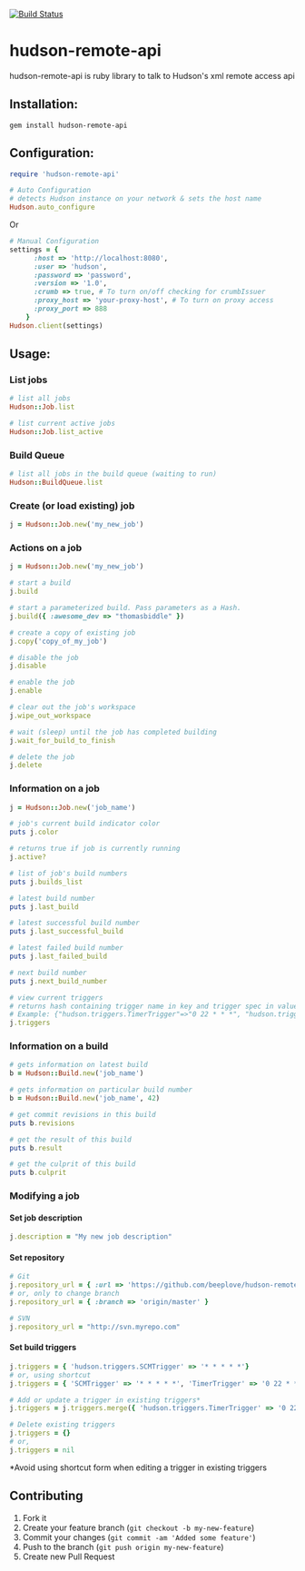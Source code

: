 [![Build Status](https://secure.travis-ci.org/Druwerd/hudson-remote-api.png)](http://travis-ci.org/Druwerd/hudson-remote-api)
# hudson-remote-api
hudson-remote-api is ruby library to talk to Hudson's xml remote access api

## Installation:

    gem install hudson-remote-api

## Configuration:

```ruby
require 'hudson-remote-api'
```

```ruby
# Auto Configuration 
# detects Hudson instance on your network & sets the host name
Hudson.auto_configure
```
Or

```ruby
# Manual Configuration
settings = {
      :host => 'http://localhost:8080', 
      :user => 'hudson', 
      :password => 'password', 
      :version => '1.0', 
      :crumb => true, # To turn on/off checking for crumbIssuer
      :proxy_host => 'your-proxy-host', # To turn on proxy access
      :proxy_port => 888
    }
Hudson.client(settings)

```
## Usage:

### List jobs
```ruby
# list all jobs
Hudson::Job.list

# list current active jobs
Hudson::Job.list_active
```

### Build Queue
```ruby
# list all jobs in the build queue (waiting to run)
Hudson::BuildQueue.list
```

### Create (or load existing) job
```ruby
j = Hudson::Job.new('my_new_job')
```

### Actions on a job
```ruby
j = Hudson::Job.new('my_new_job')

# start a build
j.build

# start a parameterized build. Pass parameters as a Hash.
j.build({ :awesome_dev => "thomasbiddle" })

# create a copy of existing job
j.copy('copy_of_my_job')

# disable the job
j.disable

# enable the job
j.enable

# clear out the job's workspace
j.wipe_out_workspace

# wait (sleep) until the job has completed building
j.wait_for_build_to_finish

# delete the job
j.delete
```

### Information on a job 
```ruby
j = Hudson::Job.new('job_name')

# job's current build indicator color
puts j.color

# returns true if job is currently running
j.active?

# list of job's build numbers
puts j.builds_list

# latest build number
puts j.last_build

# latest successful build number
puts j.last_successful_build

# latest failed build number
puts j.last_failed_build

# next build number
puts j.next_build_number

# view current triggers
# returns hash containing trigger name in key and trigger spec in value.
# Example: {"hudson.triggers.TimerTrigger"=>"0 22 * * *", "hudson.triggers.SCMTrigger"=>"* * * * *"}
j.triggers
```

### Information on a build
```ruby
# gets information on latest build
b = Hudson::Build.new('job_name')

# gets information on particular build number
b = Hudson::Build.new('job_name', 42)

# get commit revisions in this build
puts b.revisions

# get the result of this build
puts b.result

# get the culprit of this build
puts b.culprit
```

### Modifying a job

#### Set job description
```ruby
j.description = "My new job description"
```

#### Set repository
```ruby
# Git
j.repository_url = { :url => 'https://github.com/beeplove/hudson-remote-api-mkhan.git', :branch => 'origin/master' }
# or, only to change branch
j.repository_url = { :branch => 'origin/master' }

# SVN
j.repository_url = "http://svn.myrepo.com"
```

#### Set build triggers
```ruby
j.triggers = { 'hudson.triggers.SCMTrigger' => '* * * * *'}
# or, using shortcut
j.triggers = { 'SCMTrigger' => '* * * * *', 'TimerTrigger' => '0 22 * * *'}

# Add or update a trigger in existing triggers*
j.triggers = j.triggers.merge({ 'hudson.triggers.TimerTrigger' => '0 22 * * *'})

# Delete existing triggers
j.triggers = {}
# or,
j.triggers = nil

```
*Avoid using shortcut form when editing a trigger in existing triggers

## Contributing

1. Fork it
2. Create your feature branch (`git checkout -b my-new-feature`)
3. Commit your changes (`git commit -am 'Added some feature'`)
4. Push to the branch (`git push origin my-new-feature`)
5. Create new Pull Request
